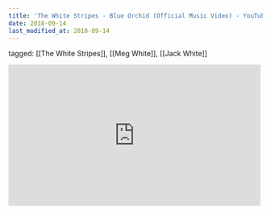 ```yaml
---
title: 'The White Stripes - Blue Orchid (Official Music Video) - YouTube'
date: 2018-09-14
last_modified_at: 2018-09-14
---
```

tagged: [[The White Stripes]], [[Meg White]], [[Jack White]]
<iframe allow="accelerometer; autoplay; clipboard-write; encrypted-media; gyroscope; picture-in-picture" allowfullscreen="" frameborder="0" height="281" id="youtube_iframe" src="https://www.youtube.com/embed/jW8UlrtcEac?feature=oembed&amp;enablejsapi=1&amp;origin=https://safe.txmblr.com&amp;wmode=opaque" width="500"></iframe>